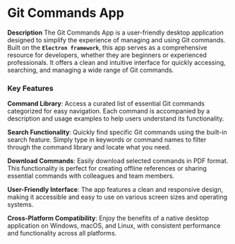 # Git Commands App
**Description**
The Git Commands App is a user-friendly desktop application designed to simplify the experience of managing and using Git commands. Built on the **`Electron framework`**, this app serves as a comprehensive resource for developers, whether they are beginners or experienced professionals. It offers a clean and intuitive interface for quickly accessing, searching, and managing a wide range of Git commands.

### Key Features
**Command Library**: Access a curated list of essential Git commands categorized for easy navigation. Each command is accompanied by a description and usage examples to help users understand its functionality.

**Search Functionality**: Quickly find specific Git commands using the built-in search feature. Simply type in keywords or command names to filter through the command library and locate what you need.

**Download Commands**: Easily download selected commands in PDF format. This functionality is perfect for creating offline references or sharing essential commands with colleagues and team members.

**User-Friendly Interface**: The app features a clean and responsive design, making it accessible and easy to use on various screen sizes and operating systems.

**Cross-Platform Compatibility**: Enjoy the benefits of a native desktop application on Windows, macOS, and Linux, with consistent performance and functionality across all platforms.